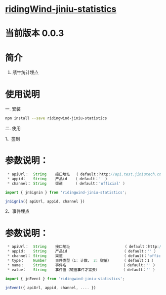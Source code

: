 # [ridingWind-jiniu-statistics](https://gitee.com/LinQinTao/ridingWind-jiniu-statistics.git)

# 当前版本 0.0.3

# 简介
1. 绩牛统计埋点

# 使用说明

一. 安装

```sh
npm install --save ridingwind-jiniu-statistics
```

二. 使用

1、签到

# 参数说明：

```js
 * apiUrl：  String    接口地址  （ default：http://api.test.jiniutech.cn ）
 * appid：   String    产品id   （ default：'' ）
 * channel： String    渠道     （ default：'official' ）
```

```js
import { jnSignin } from 'ridingwind-jiniu-statistics';

jnSignin({ apiUrl, appid, channel })
```

2、事件埋点

# 参数说明：

```js
 * apiUrl：  String    接口地址                        （ default：http://api.test.jiniutech.cn ）
 * appid：   String    产品id                         （ default：'' ）
 * channel： String    渠道                           （ default：'official' ）
 * type：    Number    事件类型（1: 计数， 2: 键值）     （ default：1 ）
 * name：    String    事件名                         （ default：'' ）
 * value：   String    事件值（键值事件才需要）          （ default：'' ）
```

```js
import { jnEvent } from 'ridingwind-jiniu-statistics';

jnEvent({ apiUrl, appid, channel, .... })
```


